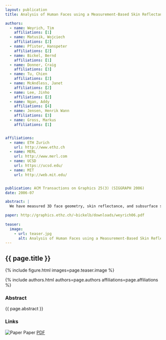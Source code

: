 ```yaml
---
layout: publication
title: Analysis of Human Faces using a Measurement-Based Skin Reflectance Model

authors:  
  - name: Weyrich, Tim
    affiliations: [1]
  - name: Matusik, Wojciech
    affiliations: [2]
  - name: Pfister, Hanspeter
    affiliations: [2]
  - name: Bickel, Bernd
    affiliations: [1]
  - name: Donner, Craig
    affiliations: [3]
  - name: Tu, Chien
    affiliations: [2]
  - name: McAndless, Janet
    affiliations: [2]
  - name: Lee, Jinho
	affiliations: [2]
  - name: Ngan, Addy
    affiliations: [4]
  - name: Jensen, Henrik Wann
    affiliations: [3]
  - name: Gross, Markus
    affiliations: [1]


affiliations:
  - name: ETH Zurich
    url: http://www.ethz.ch
  - name: MERL
    url: http://www.merl.com
  - name: UCSD
    url: https://ucsd.edu/
  - name: MIT
    url: http://web.mit.edu/


publication: ACM Transactions on Graphics 25(3) (SIGGRAPH 2006)
date: 2006-07

abstract: |
  We have measured 3D face geometry, skin reflectance, and subsurface scattering using custom-built devices for 149 subjects of varying age, gender, and race. We developed a novel skin reflectance model whose parameters can be estimated from measurements. The model decomposes the large amount of measured skin data into a spatially-varying analytic BRDF, a diffuse albedo map, and diffuse subsurface scattering. Our model is intuitive, physically plausible, and – since we do not use the original measured data – easy to edit as well. High-quality renderings come close to reproducing real photographs. The analysis of the model parameters for our sample population reveals variations according to subject age, gender, skin type, and external factors (e.g., sweat, cold, or makeup). Using our statistics, a user can edit the overall appearance of a face (e.g., changing skin type and age) or change small-scale features using texture synthesis (e.g., adding moles and freckles). We are making the collected statistics publicly available to the research community for applications in face synthesis and analysis.

paper: http://graphics.ethz.ch/~bickelb/downloads/weyrich06.pdf  
  
teaser:
  image:
    - url: teaser.jpg
      alt: Analysis of Human Faces using a Measurement-Based Skin Reflectance Model
---
```


## {{ page.title }}

{% include figure.html images=page.teaser.image %}

{% include authors.html authors=page.authors affiliations=page.affiliations %}

### Abstract

{{ page.abstract }}

### Links

![Paper](paper.jpg) Paper [PDF]({{page.paper}})